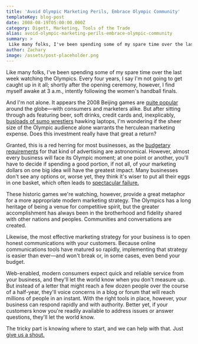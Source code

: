 ```yaml
---
title: 'Avoid Olympic Marketing Perils, Embrace Olympic Community'
templateKey: blog-post
date: 2008-08-19T05:00:00.000Z
category: Digett, Marketing, Tools of the Trade
alias: avoid-olympic-marketing-perils-embrace-olympic-community
summary: > 
 Like many folks, I've been spending some of my spare time over the last week watching the Olympics. Every four years, I say I'm not going to get caught up in it all; shortly after the opening ceremony, however, I find myself awake at 3 a.m., intently following the women's handball finals.
author: Zachary
image: /assets/post-placeholder.png
---
```


Like many folks, I've been spending some of my spare time over the last week watching the Olympics. Every four years, I say I'm not going to get caught up in it all; shortly after the opening ceremony, however, I find myself awake at 3 a.m., intently following the women's handball finals.

And I'm not alone. It appears the 2008 Beijing games are [quite popular](http://latimesblogs.latimes.com/olympics_blog/2008/08/nbc-reports-inc.html) around the globe—with consumers and marketers alike. But after sitting through ads featuring beer, soft drinks, credit cards and, inexplicably, [busloads of sumo wrestlers](http://www.notebooks.com/2008/08/09/lenovos/) hawking laptops, I'm wondering if the sheer size of the Olympic audience alone warrants the herculean marketing expense. Does this investment really have that great a return?

Granted, this is a red herring for most businesses, as the [budgetary requirements](http://www.usatoday.com/money/advertising/2008-06-19-cannes-olympics_N.htm) for that kind of advertising are astronomical. However, almost every business will face its Olympic moment; at one point or another, you'll have to decide if spending a good portion, if not all, of your marketing dollars on one big idea will have the greatest impact. Many businesses don't see any options or, worse yet, they think it's wiser to put all their eggs in one basket, which often leads to [spectacular failure.](http://www.msnbc.msn.com/id/26001006/)

These historic games we're watching, however, provide a great metaphor for a more appropriate modern marketing strategy. The Olympics has a long heritage of being a venue for competitive spirit, but the greater accomplishment has always been in the brotherhood and fidelity shared with other nations and peoples. Communities and conversations are created.

Likewise, the most effective marketing strategy for your business is to open honest communications with your customers. Because online communications tools have matured so rapidly, implementing that strategy is easier than ever—and won't break or, in some cases, even bend your budget.

Web-enabled, modern consumers expect quick and reliable service from your business, and they'll let the world know when you don't measure up. But instead of a letter that might reach a few dozen people over the course of a half-year, they'll voice concerns in a blog or forum that will reach millions of people in an instant. With the right tools in place, however, your business can respond rapidly and with authority. Better yet, if your customers know you're readily available to address issues or answer questions, they'll let the world know.

The tricky part is knowing where to start, and we can help with that. Just [give us a shout](/contact)[.](/contact)